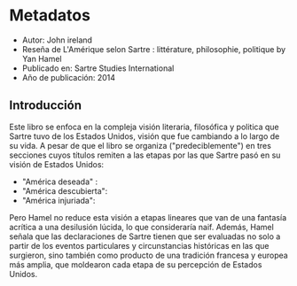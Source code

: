 # Metadatos
- Autor: John ireland
- Reseña de L'Amérique selon Sartre : littérature, philosophie, politique by Yan Hamel
- Publicado en: Sartre Studies International
- Año de publicación: 2014

## Introducción
Este libro se enfoca en la compleja visión literaria, filosófica y politica que Sartre tuvo de los Estados Unidos, visión que fue cambiando a lo largo de su vida. A pesar de que el libro se organiza ("predeciblemente") en tres secciones cuyos títulos remiten a las etapas por las que Sartre pasó en su visión de Estados Unidos:
- "América deseada" :
- "América descubierta":
- "América injuriada":

Pero Hamel no reduce esta visión a etapas lineares que van de una fantasía acrítica a una desilusión lúcida, lo que consideraría naif. Además, Hamel señala que las declaraciones de Sartre tienen que ser evaluadas no solo a partir de los eventos particulares y circunstancias históricas en las que surgieron, sino también como producto de una tradición francesa y europea más amplia, que moldearon cada etapa de su percepción de Estados Unidos.

